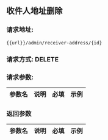 ## 收件人地址删除
### 请求地址:
```
{{url}}/admin/receiver-address/{id}
```
### 请求方式: DELETE  
### 请求参数:  

|参数名|说明|必填|示例|  
 |---|---|---|---|  
### 返回参数  

|参数名|说明|必填|示例|  
 |---|---|---|---|  

